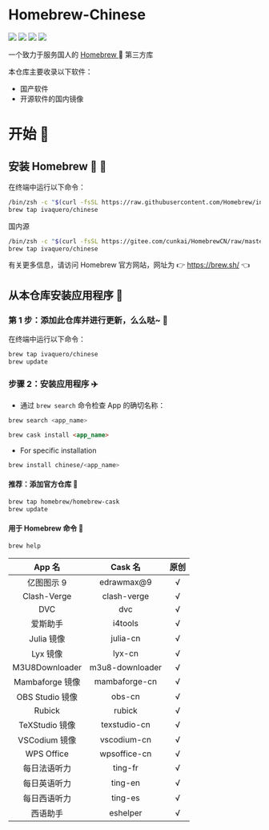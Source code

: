 <div>
  <div align="left">
    <h1 align="left">Homebrew-Chinese</h1>
    <p>
      <a>
        <img
          src="https://img.shields.io/github/workflow/status/ivaquero/homebrew-chinese/CI.svg"
        />
      </a>
      <a>
        <img
          src="https://img.shields.io/github/languages/code-size/ivaquero/homebrew-chinese.svg"
        />
      </a>
      <a>
        <img
          src="https://img.shields.io/github/repo-size/ivaquero/homebrew-chinese.svg"
        />
      </a>
      <a>
        <img
          src="https://img.shields.io/github/license/ivaquero/homebrew-chinese"
        />
      </a>
    </p>
  </div>

  <p></p>

  <div>
    <p>
      一个致力于服务国人的
      <a href="https://github.com/Homebrew/brew"> Homebrew </a> 🍺 第三方库
    </p>
  </div>
</div>

本仓库主要收录以下软件：

- 国产软件
- 开源软件的国内镜像

# 开始 🏃

## 安装 Homebrew 🍺 🚴

在终端中运行以下命令：

```bash
/bin/zsh -c "$(curl -fsSL https://raw.githubusercontent.com/Homebrew/install/master/install.sh)"
brew tap ivaquero/chinese
```

国内源

```bash
/bin/zsh -c "$(curl -fsSL https://gitee.com/cunkai/HomebrewCN/raw/master/Homebrew.sh)"
brew tap ivaquero/chinese
```

有关更多信息，请访问 Homebrew 官方网站，网址为 👉 https://brew.sh/ 👈

## 从本仓库安装应用程序 🚅

### 第 1 步：添加此仓库并进行更新，么么哒~ 💋

在终端中运行以下命令：

```bash
brew tap ivaquero/chinese
brew update
```

### 步骤 2：安装应用程序 ✈️

- 通过 `brew search` 命令检查 App 的确切名称：

```bash
brew search <app_name>
```

```markdown
brew cask install <app_name>
```

- For specific installation

```bash
brew install chinese/<app_name>
```

#### 推荐：添加官方仓库 🚀

```bash
brew tap homebrew/homebrew-cask
brew update
```

#### 用于 Homebrew 命令 📖

```bash
brew help
```

|     App 名      |     Cask 名     | 原创 |
| :-------------: | :-------------: | :--: |
|   亿图图示 9    |   edrawmax@9    |  √   |
|   Clash-Verge   |   clash-verge   |  √   |
|       DVC       |       dvc       |  √   |
|    爱斯助手     |     i4tools     |  √   |
|   Julia 镜像    |    julia-cn     |  √   |
|    Lyx 镜像     |     lyx-cn      |  √   |
| M3U8Downloader  | m3u8-downloader |  √   |
| Mambaforge 镜像 |  mambaforge-cn  |  √   |
| OBS Studio 镜像 |     obs-cn      |  √   |
|     Rubick      |     rubick      |  √   |
| TeXStudio 镜像  |  texstudio-cn   |  √   |
|  VSCodium 镜像  |   vscodium-cn   |  √   |
|   WPS Office    |  wpsoffice-cn   |  √   |
|  每日法语听力   |     ting-fr     |  √   |
|  每日英语听力   |     ting-en     |  √   |
|  每日西语听力   |     ting-es     |  √   |
|    西语助手     |    eshelper     |  √   |
